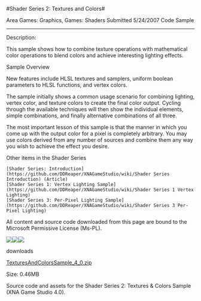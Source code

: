 #Shader Series 2: Textures and Colors#

Area
Games: Graphics, Games: Shaders
Submitted
5/24/2007
Code Sample

---

Description:

This sample shows how to combine texture operations with mathematical color operations to blend colors and achieve interesting lighting effects.

Sample Overview

New features include HLSL textures and samplers, uniform boolean parameters to HLSL functions, and vertex colors.

The sample initially shows a common usage scenario for combining lighting, vertex color, and texture colors to create the final color output. Cycling through the available techniques will then show the individual elements, simple combinations, and finally alternative combinations of all three.

The most important lesson of this sample is that the manner in which you come up with the output color for a pixel is completely arbitrary. You may use colors derived from any number of sources and combine them any way you wish to achieve the effect you desire.

Other items in the Shader Series

    [Shader Series: Introduction](https://github.com/DDReaper/XNAGameStudio/wiki/Shader Series Introduction) (Article)
    [Shader Series 1: Vertex Lighting Sample](https://github.com/DDReaper/XNAGameStudio/wiki/Shader Series 1 Vertex Lighting)
    [Shader Series 3: Per-Pixel Lighting Sample](https://github.com/DDReaper/XNAGameStudio/wiki/Shader Series 3 Per-Pixel Lighting)



All content and source code downloaded from this page are bound to the Microsoft Permissive License (Ms-PL).

![](https://github.com/DDReaper/XNAGameStudio/blob/master/Images/XNA_TexturesAndColors_01_small.jpg)![](https://github.com/DDReaper/XNAGameStudio/blob/master/Images/XNA_TexturesAndColors_02_small.jpg)![](https://github.com/DDReaper/XNAGameStudio/blob/master/Images/XNA_TexturesAndColors_03_small.jpg)

		
downloads

[TexturesAndColorsSample_4_0.zip](https://github.com/DDReaper/XNAGameStudio/blob/master/Samples/TexturesAndColorsSample_4_0.zip?raw=true)

Size: 0.46MB

Source code and assets for the Shader Series 2: Textures & Colors Sample (XNA Game Studio 4.0). 